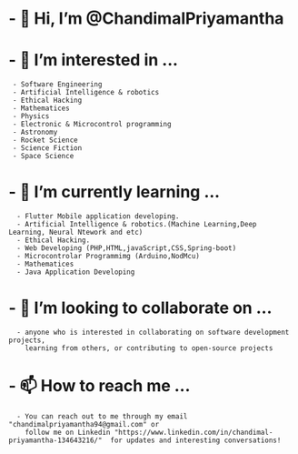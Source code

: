 # - 👋 Hi, I’m @ChandimalPriyamantha

# - 👀 I’m interested in ...
     - Software Engineering
     - Artificial Intelligence & robotics
     - Ethical Hacking
     - Mathematices
     - Physics
     - Electronic & Microcontrol programming
     - Astronomy
     - Rocket Science 
     - Science Fiction 
     - Space Science
  
# - 🌱 I’m currently learning ...
      - Flutter Mobile application developing.
      - Artificial Intelligence & robotics.(Machine Learning,Deep Learning, Neural Ntework and etc)
      - Ethical Hacking.
      - Web Developing (PHP,HTML,javaScript,CSS,Spring-boot)
      - Microcontrolar Programmimg (Arduino,NodMcu) 
      - Mathematices
      - Java Application Developing
      
# - 💞️ I’m looking to collaborate on ...
      - anyone who is interested in collaborating on software development projects, 
        learning from others, or contributing to open-source projects
        
# - 📫 How to reach me ...
      - You can reach out to me through my email "chandimalpriyamantha94@gmail.com" or 
        follow me on Linkedin "https://www.linkedin.com/in/chandimal-priyamantha-134643216/"  for updates and interesting conversations!
  
  
  


<!-- Proudly created with GPRM ( https://gprm.itsvg.in ) -->
     
<!---!

ChandimalPriyamantha/ChandimalPriyamantha is a ✨ special ✨ repository because its `README.md` (this file) appears on your GitHub profile.
You can click the Preview link to take a look at your changes.
--->
